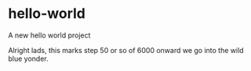 # hello-world

A new hello world project

Alright lads, this marks step 50 or so of 6000 onward we go into the wild blue yonder.
